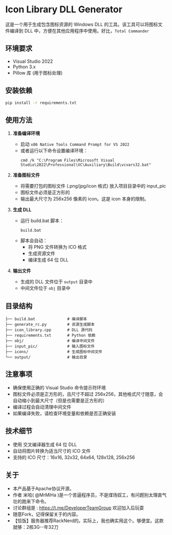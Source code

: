 # Icon Library DLL Generator

这是一个用于生成包含图标资源的 Windows DLL 的工具。该工具可以将图标文件编译到 DLL 中，方便在其他应用程序中使用。好比，`Total Commander`

## 环境要求

- Visual Studio 2022
- Python 3.x
- Pillow 库 (用于图标处理)

## 安装依赖

```bash
pip install -r requirements.txt
```

## 使用方法

1. **准备编译环境**

   - 启动 `x86 Native Tools Command Prompt for VS 2022`
   - 或者运行以下命令设置编译环境：
     ```batch
     cmd /k "C:\Program Files\Microsoft Visual Studio\2022\Professional\VC\Auxiliary\Build\vcvars32.bat"
     ```

2. **准备图标文件**

   - 将需要打包的图标文件 (.png/jpg/icon 格式) 放入项目目录中的 input_pic
   - 图标文件必须是正方形的
   - 输出最大尺寸为 256x256 像素的 icon。这是 icon 本身的限制。

3. **生成 DLL**

   - 运行 build.bat 脚本：
     ```batch
     build.bat
     ```
   - 脚本会自动：
     - 将 PNG 文件转换为 ICO 格式
     - 生成资源文件
     - 编译生成 64 位 DLL

4. **输出文件**
   - 生成的 DLL 文件位于 `output` 目录中
   - 中间文件位于 `obj` 目录中

## 目录结构

```project/
├── build.bat              # 编译脚本
├── generate_rc.py         # 资源生成脚本
├── icon_library.cpp       # DLL 源代码
├── requirements.txt       # Python 依赖
├── obj/                   # 编译中间文件
├── input_pic/             # 输入图标文件
├── icons/                 # 生成图标中间文件
└── output/                # 输出目录
```

## 注意事项

- 确保使用正确的 Visual Studio 命令提示符环境
- 图标文件必须是正方形的，且尺寸不超过 256x256，其他格式尺寸随意，会自动缩小到最大尺寸（但是也需要是正方形的）
- 编译过程会自动清理中间文件
- 如果编译失败，请检查环境变量和依赖是否正确安装

## 技术细节

- 使用 交叉编译器生成 64 位 DLL
- 自动将图片转换为适当尺寸的 ICO 文件
- 支持的 ICO 尺寸：16x16, 32x32, 64x64, 128x128, 256x256

## 关于
- 本产品基于Apache协议开源。
- 作者 米哈( @MrMiHa )是一个苦逼程序员，不是煤场奴工，有问题别太理直气壮的跑来下命令。
- 讨论群组是 : https://t.me/DeveloperTeamGroup 欢迎加入后玩耍
- 随意Fork，记得保留关于的内容。
- 【恰饭】服务器推荐RackNerd的。实际上，我也确实用这个。够便宜。这款就够：2核3G--年32刀
